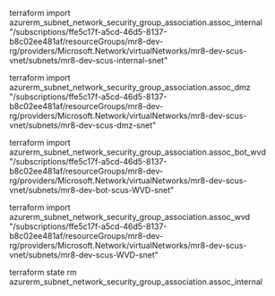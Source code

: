terraform import azurerm_subnet_network_security_group_association.assoc_internal \
"/subscriptions/ffe5c17f-a5cd-46d5-8137-b8c02ee481af/resourceGroups/mr8-dev-rg/providers/Microsoft.Network/virtualNetworks/mr8-dev-scus-vnet/subnets/mr8-dev-scus-internal-snet"

terraform import azurerm_subnet_network_security_group_association.assoc_dmz \
"/subscriptions/ffe5c17f-a5cd-46d5-8137-b8c02ee481af/resourceGroups/mr8-dev-rg/providers/Microsoft.Network/virtualNetworks/mr8-dev-scus-vnet/subnets/mr8-dev-scus-dmz-snet"

terraform import azurerm_subnet_network_security_group_association.assoc_bot_wvd \
"/subscriptions/ffe5c17f-a5cd-46d5-8137-b8c02ee481af/resourceGroups/mr8-dev-rg/providers/Microsoft.Network/virtualNetworks/mr8-dev-scus-vnet/subnets/mr8-dev-bot-scus-WVD-snet"

terraform import azurerm_subnet_network_security_group_association.assoc_wvd \
"/subscriptions/ffe5c17f-a5cd-46d5-8137-b8c02ee481af/resourceGroups/mr8-dev-rg/providers/Microsoft.Network/virtualNetworks/mr8-dev-scus-vnet/subnets/mr8-dev-scus-WVD-snet"


terraform state rm azurerm_subnet_network_security_group_association.assoc_internal
